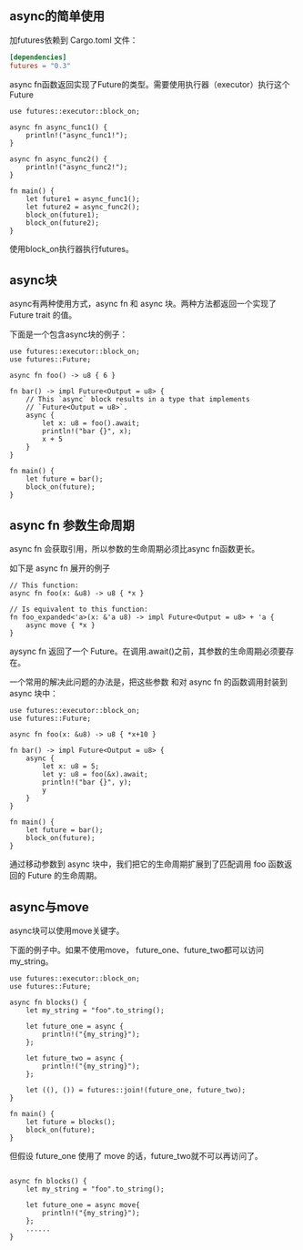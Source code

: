 ## async的简单使用
加futures依赖到 Cargo.toml 文件：

```toml
[dependencies]
futures = "0.3"
```

async fn函数返回实现了Future的类型。需要使用执行器（executor）执行这个Future

```
use futures::executor::block_on;

async fn async_func1() {
    println!("async_func1!");
}

async fn async_func2() {
    println!("async_func2!");
}

fn main() {
    let future1 = async_func1(); 
    let future2 = async_func2(); 
    block_on(future1); 
    block_on(future2); 
}
```
使用block_on执行器执行futures。

## async块
async有两种使用方式，async fn 和 async 块。两种方法都返回一个实现了 Future trait 的值。

下面是一个包含async块的例子：

```shell
use futures::executor::block_on;
use futures::Future;

async fn foo() -> u8 { 6 }

fn bar() -> impl Future<Output = u8> {
    // This `async` block results in a type that implements
    // `Future<Output = u8>`.
    async {
        let x: u8 = foo().await;
        println!("bar {}", x);
        x + 5
    }
}

fn main() {
    let future = bar();
    block_on(future);    
}
```

## async fn 参数生命周期
async fn 会获取引用，所以参数的生命周期必须比async fn函数更长。

如下是 async fn 展开的例子

```
// This function:
async fn foo(x: &u8) -> u8 { *x }

// Is equivalent to this function:
fn foo_expanded<'a>(x: &'a u8) -> impl Future<Output = u8> + 'a {
    async move { *x }
}
```

aysync fn 返回了一个 Future。在调用.await()之前，其参数的生命周期必须要存在。

一个常用的解决此问题的办法是，把这些参数 和对 async fn 的函数调用封装到async 块中：

```shell
use futures::executor::block_on;
use futures::Future;

async fn foo(x: &u8) -> u8 { *x+10 }

fn bar() -> impl Future<Output = u8> {
    async {
        let x: u8 = 5;
        let y: u8 = foo(&x).await;
        println!("bar {}", y);
        y
    }
}

fn main() {
    let future = bar();
    block_on(future);    
}
```
通过移动参数到 async 块中，我们把它的生命周期扩展到了匹配调用 foo 函数返回的 Future 的生命周期。

## async与move
async块可以使用move关键字。

下面的例子中。如果不使用move， future_one、future_two都可以访问 my_string。
```shell
use futures::executor::block_on;
use futures::Future;

async fn blocks() {
    let my_string = "foo".to_string();

    let future_one = async {
        println!("{my_string}");
    };

    let future_two = async {
        println!("{my_string}");
    };

    let ((), ()) = futures::join!(future_one, future_two);
}

fn main() {
    let future = blocks();
    block_on(future);    
}
```

但假设 future_one 使用了 move 的话，future_two就不可以再访问了。

```shell

async fn blocks() {
    let my_string = "foo".to_string();

    let future_one = async move{
        println!("{my_string}");
    };
    ......
}
```



